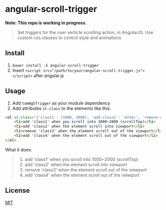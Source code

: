 # angular-scroll-trigger

__Note: This repo is working in progress.__

> Set triggers for the user verticle scrolling action, in AngularJS.
> Use custom css classes to control style and animations.

## Install
1. `bower install -S angular-scroll-trigger`
2. Insert `<script src="/path/to/your/angular-scroll-trigger.js"></script>` after angular.js

## Usage
1. Add `tomNgSTrigger` as your module dependency
2. Add attributes `st-class` to the elements like this:
```html
<ol st-class="{'class1': [1000, 2000], 'add-class2': 'enter', 'remove-class3': 'leave', 'add-class4': 'leave'}">
    <li>add 'class1' when you scroll into 1000~2000 (scrollTop)</li>
    <li>add 'class2' when the element scroll into viewport</li>
    <li>remove 'class3' when the element scroll out of the viewport</li>
    <li>add 'class4' when the element scroll out of the viewport</li>
</ol>
```
What it does:
> 1. add 'class1' when you scroll into 1000~2000 (scrollTop)
> 2. add 'class2' when the element scroll into viewport
> 3. remove 'class3' when the element scroll out of the viewport
> 4. add 'class4' when the element scroll out of the viewport


## License
[MIT](http://mit-license.org/)
